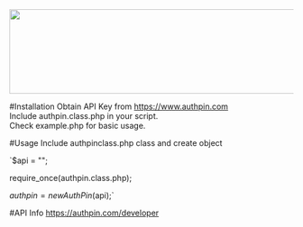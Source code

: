 <center><img src="https://authpin.com/brand/authpin-4.svg" width="902px" height="150px"></center>

#Installation
Obtain API Key from https://www.authpin.com<br>
Include authpin.class.php in your script. <br>
Check example.php for basic usage.<br>


#Usage
Include authpinclass.php class and create object <br>

`$api = "";

require_once(authpin.class.php);

$authpin = new AuthPin($api);`


#API Info
https://authpin.com/developer
